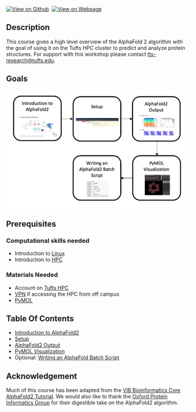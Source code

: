[![View on Github](https://img.shields.io/badge/github-%23121011.svg?style=for-the-badge&logo=github&logoColor=white)](https://github.com/tuftsdatalab/Intro_To_AlphaFold2)&nbsp;
[![View on Webpage](https://img.shields.io/badge/Google%20Chrome-4285F4?style=for-the-badge&logo=GoogleChrome&logoColor=white)](https://tuftsdatalab.github.io/Intro_To_AlphaFold2/)&nbsp;

## Description 

This course gives a high level overview of the AlphaFold 2 algorithm with the goal of using it on the Tufts HPC cluster to predict and analyze protein structures. For support with this workshop please contact [tts-research@tufts.edu](mailto:ltts-research@tufts.edu).

## Goals

![](images/workflow.png)

## Prerequisites

### Computational skills needed

- Introduction to [Linux](https://tufts.box.com/s/x9aflewr2qw59pcbgcghbo9muykbi4ju)
- Introduction to [HPC](https://tufts.box.com/s/yubnzxnpih14hd80mbfxqrkdri8s2nws)

### Materials Needed

- Account on [Tufts HPC](https://access.tufts.edu/research-cluster-account)
- [VPN](https://access.tufts.edu/vpn) if accessing the HPC from off campus
- [PyMOL](https://pymol.org/2/)

## Table Of Contents

- [Introduction to AlphaFold2](lessons/lesson1/AlphaFold2_Tutorial.pdf)
- [Setup](lessons/lesson2/lesson2.md)
- [AlphaFold2 Output](lessons/lesson3/lesson3.md)
- [PyMOL Visualization](lessons/lesson4/lesson4.md)
- Optional: [Writing an AlphaFold Batch Script](lessons/lesson5/lesson5.md)

## Acknowledgement

Much of this course has been adapted from the [VIB Bioinformatics Core AlphaFold2 Tutorial](https://elearning.bits.vib.be/courses/alphafold/). We would also like to thank the [Oxford Protein Informatics Group](https://www.blopig.com/blog/2021/07/alphafold-2-is-here-whats-behind-the-structure-prediction-miracle/) for their digestible take on the AlphaFold2 algorithm.
